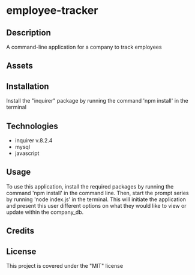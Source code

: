 # employee-tracker

## Description
A command-line application for a company to track employees

## Assets

## Installation
Install the "inquirer" package by running the command 'npm install' in the terminal

## Technologies
* inquirer v.8.2.4
* mysql
* javascript

## Usage
To use this application, install the required packages by running the command 'npm install' in the command line. Then, start the prompt series by running 'node index.js' in the terminal. This will initiate the application and present this user different options on what they would like to view or update within the company_db.

## Credits

## License
This project is covered under the "MIT" license